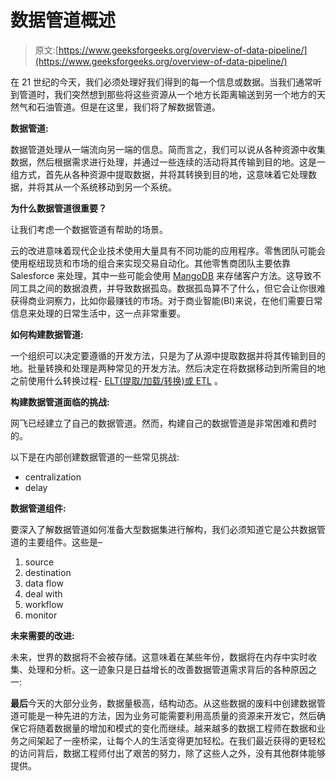 # 数据管道概述

> 原文:[https://www.geeksforgeeks.org/overview-of-data-pipeline/](https://www.geeksforgeeks.org/overview-of-data-pipeline/)

在 21 世纪的今天，我们必须处理好我们得到的每一个信息或数据。当我们通常听到管道时，我们突然想到那些将这些资源从一个地方长距离输送到另一个地方的天然气和石油管道。但是在这里，我们将了解数据管道。

**数据管道:**

数据管道处理从一端流向另一端的信息。简而言之，我们可以说从各种资源中收集数据，然后根据需求进行处理，并通过一些连续的活动将其传输到目的地。这是一组方式，首先从各种资源中提取数据，并将其转换到目的地，这意味着它处理数据，并将其从一个系统移动到另一个系统。

**为什么数据管道很重要？**

让我们考虑一个数据管道有帮助的场景。

云的改进意味着现代企业技术使用大量具有不同功能的应用程序。零售团队可能会使用枢纽现货和市场的组合来实现交易自动化。其他零售商团队主要依靠 Salesforce 来处理，其中一些可能会使用 [MangoDB](https://www.geeksforgeeks.org/mongodb-an-introduction/) 来存储客户方法。这导致不同工具之间的数据浪费，并导致数据孤岛。数据孤岛算不了什么，但它会让你很难获得商业洞察力，比如你最赚钱的市场。对于商业智能(BI)来说，在他们需要日常信息来处理的日常生活中，这一点非常重要。

**如何构建数据管道:**

一个组织可以决定要遵循的开发方法，只是为了从源中提取数据并将其传输到目的地。批量转换和处理是两种常见的开发方法。然后决定在将数据移动到所需目的地之前使用什么转换过程- [ELT(提取/加载/转换)或 ETL](https://www.geeksforgeeks.org/etl-process-in-data-warehouse/) 。

**构建数据管道面临的挑战:**

网飞已经建立了自己的数据管道。然而，构建自己的数据管道是非常困难和费时的。

以下是在内部创建数据管道的一些常见挑战:

*   centralization
*   delay

**数据管道组件:**

要深入了解数据管道如何准备大型数据集进行解构，我们必须知道它是公共数据管道的主要组件。这些是–

1.  source
2.  destination
3.  data flow
4.  deal with
5.  workflow
6.  monitor

**未来需要的改进:**

未来，世界的数据将不会被存储。这意味着在某些年份，数据将在内存中实时收集、处理和分析。这一迹象只是日益增长的改善数据管道需求背后的各种原因之一:

**最后**今天的大部分业务，数据量极高，结构动态。从这些数据的废料中创建数据管道可能是一种先进的方法，因为业务可能需要利用高质量的资源来开发它，然后确保它将随着数据量的增加和模式的变化而继续。越来越多的数据工程师在数据和业务之间架起了一座桥梁，让每个人的生活变得更加轻松。在我们最近获得的更轻松的访问背后，数据工程师付出了艰苦的努力，除了这些人之外，没有其他群体能够提供。